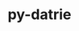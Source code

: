 ---
title: "py-datrie"
layout: cache
categories: [package, develop-2024-02-25]
meta: {"versions": ["0.8.2"], "compilers": ["gcc@=7.3.1"], "oss": ["amzn2"], "platforms": ["linux"], "targets": ["aarch64", "neoverse_n1", "x86_64_v3"], "stacks": ["aws-isc", "aws-isc-aarch64", "root"], "num_specs": 3, "num_specs_by_stack": {"root": 3, "aws-isc-aarch64": 2, "aws-isc": 1}}
spec_details: [{"hash": "gozzcyobizj3idr5roilq3nnbvtisf2o", "compiler": "gcc@=7.3.1", "versions": ["0.8.2"], "os": "amzn2", "platform": "linux", "target": "aarch64", "variants": ["build_system=python_pip"], "stacks": ["root", "aws-isc-aarch64"], "size": "-", "tarball": "https://binaries.spack.io/develop-2024-02-25/build_cache/linux-amzn2-aarch64/gcc-7.3.1/py-datrie-0.8.2/linux-amzn2-aarch64-gcc-7.3.1-py-datrie-0.8.2-gozzcyobizj3idr5roilq3nnbvtisf2o.spack"}, {"hash": "yifvl5shw35kjyprfgscbfpqcb46mkpa", "compiler": "gcc@=7.3.1", "versions": ["0.8.2"], "os": "amzn2", "platform": "linux", "target": "neoverse_n1", "variants": ["build_system=python_pip"], "stacks": ["root", "aws-isc-aarch64"], "size": "-", "tarball": "https://binaries.spack.io/develop-2024-02-25/build_cache/linux-amzn2-neoverse_n1/gcc-7.3.1/py-datrie-0.8.2/linux-amzn2-neoverse_n1-gcc-7.3.1-py-datrie-0.8.2-yifvl5shw35kjyprfgscbfpqcb46mkpa.spack"}, {"hash": "op4udolifbgdwihvuzuzdoracp72bed3", "compiler": "gcc@=7.3.1", "versions": ["0.8.2"], "os": "amzn2", "platform": "linux", "target": "x86_64_v3", "variants": ["build_system=python_pip"], "stacks": ["root", "aws-isc"], "size": "-", "tarball": "https://binaries.spack.io/develop-2024-02-25/build_cache/linux-amzn2-x86_64_v3/gcc-7.3.1/py-datrie-0.8.2/linux-amzn2-x86_64_v3-gcc-7.3.1-py-datrie-0.8.2-op4udolifbgdwihvuzuzdoracp72bed3.spack"}]
---